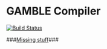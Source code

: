 GAMBLE Compiler
===============

[![Build Status](https://travis-ci.org/SW413/Sourcecode.svg?branch=master)](https://travis-ci.org/SW413/Sourcecode)

###[Missing stuff](./missing.md)###
